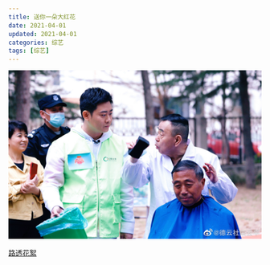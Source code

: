 ```yaml
---
title: 送你一朵大红花
date: 2021-04-01
updated: 2021-04-01
categories: 综艺
tags: [综艺]
---
```


![](https://raw.githubusercontent.com/rhenginium/image/main/20210401181210.png )

[路透花絮](https://weibo.com/tv/show/1034:4623344121872483?from=old_pc_videoshow)